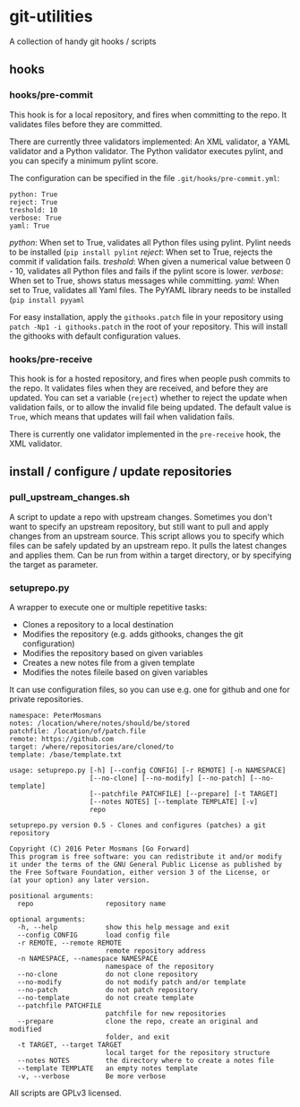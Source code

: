 # git-utilities
A collection of handy git hooks / scripts


## hooks

### hooks/pre-commit
This hook is for a local repository, and fires when committing to the repo. It validates files before they are committed.

There are currently three validators implemented: An XML validator, a YAML validator and a Python validator. The Python validator executes pylint, and you can specify a minimum pylint score.

The configuration can be specified in the file `.git/hooks/pre-commit.yml`:
```
python: True
reject: True
treshold: 10
verbose: True
yaml: True
```

*python*: When set to True, validates all Python files using pylint. Pylint needs to be installed (`pip install pylint`
*reject*: When set to True, rejects the commit if validation fails.
*treshold*: When given a numerical value between 0 - 10, validates all Python files and fails if the pylint score is lower.
*verbose*: When set to True, shows status messages while committing.
*yaml*: When set to True, validates all Yaml files. The PyYAML library needs to be installed (`pip install pyyaml`

For easy installation, apply the `githooks.patch` file in your repository using
`patch -Np1 -i githooks.patch` in the root of your repository. This will install the githooks with default configuration values.

### hooks/pre-receive
This hook is for a hosted repository, and fires when people push commits to the repo. It validates files when they are received, and before they are updated.
You can set a variable  (`reject`) whether to reject the update when validation fails, or to allow the invalid file being updated. The default value is `True`, which means that updates will fail when validation fails.

There is currently one validator implemented in the `pre-receive` hook, the XML validator.

## install / configure / update repositories

### pull_upstream_changes.sh
A script to update a repo with upstream changes.
Sometimes you don't want to specify an upstream repository, but still want to pull and apply changes from an upstream source. This script allows you to specify which files can be safely updated by an upstream repo. It pulls the latest changes and applies them.
Can be run from within a target directory, or by specifying the target as parameter.

### setuprepo.py
A wrapper to execute one or multiple repetitive tasks:
+ Clones a repository to a local destination
+ Modifies the repository (e.g. adds githooks, changes the git configuration)
+ Modifies the repository based on given variables
+ Creates a new notes file from a given template
+ Modifies the notes fileile based on given variables

It can use configuration files, so you can use e.g. one for github and one for private repositories.
```
namespace: PeterMosmans
notes: /location/where/notes/should/be/stored
patchfile: /location/of/patch.file
remote: https://github.com
target: /where/repositories/are/cloned/to
template: /base/template.txt
```

```
usage: setuprepo.py [-h] [--config CONFIG] [-r REMOTE] [-n NAMESPACE]
                    [--no-clone] [--no-modify] [--no-patch] [--no-template]
                    [--patchfile PATCHFILE] [--prepare] [-t TARGET]
                    [--notes NOTES] [--template TEMPLATE] [-v]
                    repo

setuprepo.py version 0.5 - Clones and configures (patches) a git repository

Copyright (C) 2016 Peter Mosmans [Go Forward]
This program is free software: you can redistribute it and/or modify
it under the terms of the GNU General Public License as published by
the Free Software Foundation, either version 3 of the License, or
(at your option) any later version.

positional arguments:
  repo                  repository name

optional arguments:
  -h, --help            show this help message and exit
  --config CONFIG       load config file
  -r REMOTE, --remote REMOTE
                        remote repository address
  -n NAMESPACE, --namespace NAMESPACE
                        namespace of the repository
  --no-clone            do not clone repository
  --no-modify           do not modify patch and/or template
  --no-patch            do not patch repository
  --no-template         do not create template
  --patchfile PATCHFILE
                        patchfile for new repositories
  --prepare             clone the repo, create an original and modified
                        folder, and exit
  -t TARGET, --target TARGET
                        local target for the repository structure
  --notes NOTES         the directory where to create a notes file
  --template TEMPLATE   an empty notes template
  -v, --verbose         Be more verbose
```

All scripts are GPLv3 licensed.




